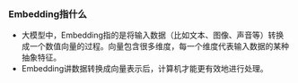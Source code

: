 ### Embedding指什么
-  大模型中，Embedding指的是将输入数据（比如文本、图像、声音等）转换成一个数值向量的过程。向量包含很多维度，每一个维度代表输入数据的某种抽象特征。
-  Embedding讲数据转换成向量表示后，计算机才能更有效地进行处理。
